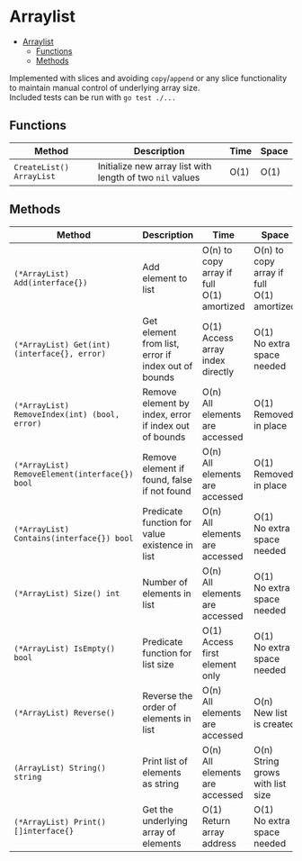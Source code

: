 # Arraylist

- [Arraylist](#arraylist)
  - [Functions](#functions)
  - [Methods](#methods)

Implemented with slices and avoiding `copy`/`append` or any slice functionality to maintain manual control of underlying array size.\
Included tests can be run with `go test ./...`

## Functions

| Method                   | Description                                               | Time | Space |
| ------------------------ | --------------------------------------------------------- | ---- | ----- |
| `CreateList() ArrayList` | Initialize new array list with length of two `nil` values | O(1) | O(1)  |

## Methods

| Method                                         | Description                                           | Time                                          | Space                                         |
| ---------------------------------------------- | ----------------------------------------------------- | --------------------------------------------- | --------------------------------------------- |
| `(*ArrayList) Add(interface{})`                | Add element to list                                   | O(n) to copy array if full<br> O(1) amortized | O(n) to copy array if full<br> O(1) amortized |
| `(*ArrayList) Get(int) (interface{}, error)`   | Get element from list, error if index out of bounds   | O(1)<br>Access array index directly           | O(1)<br>No extra space needed                 |
| `(*ArrayList) RemoveIndex(int) (bool, error)`  | Remove element by index, error if index out of bounds | O(n)<br>All elements are accessed             | O(1)<br>Removed in place                      |
| `(*ArrayList) RemoveElement(interface{}) bool` | Remove element if found, false if not found           | O(n)<br>All elements are accessed             | O(1)<br>Removed in place                      |
| `(*ArrayList) Contains(interface{}) bool`      | Predicate function for value existence in list        | O(n)<br>All elements are accessed             | O(1)<br>No extra space needed                 |
| `(*ArrayList) Size() int`                      | Number of elements in list                            | O(n)<br>All elements are accessed             | O(1)<br>No extra space needed                 |
| `(*ArrayList) IsEmpty() bool`                  | Predicate function for list size                      | O(1)<br>Access first element only             | O(1)<br>No extra space needed                 |
| `(*ArrayList) Reverse()`                       | Reverse the order of elements in list                 | O(n)<br>All elements are accessed             | O(n)<br>New list is created                   |
| `(ArrayList) String() string`                  | Print list of elements as string                      | O(n)<br>All elements are accessed             | O(n)<br>String grows with list size           |
| `(*ArrayList) Print() []interface{}`           | Get the underlying array of elements                  | O(1)<br>Return array address                  | O(1)<br>No extra space needed                 |
